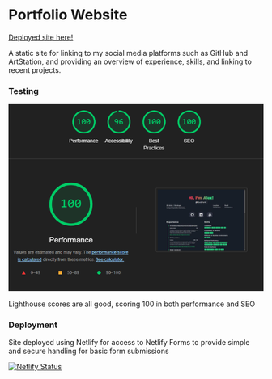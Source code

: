 # Portfolio Website

<a href="https://www.kiwifunk.com">Deployed site here!</a>

A static site for linking to my social media platforms such as GitHub and ArtStation, and providing an overview of experience, skills, and linking to recent projects.

### Testing
![Documentation Image](docs/lighthouse.png)

Lighthouse scores are all good, scoring 100 in both performance and SEO

### Deployment
Site deployed using Netlify for access to Netlify Forms to provide simple and secure handling for basic form submissions

[![Netlify Status](https://api.netlify.com/api/v1/badges/132af6f0-2a92-4837-a879-7b2b80c9d641/deploy-status)](https://app.netlify.com/sites/kiwifunk/deploys)